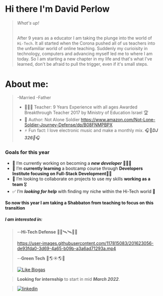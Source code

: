 # Hi there I'm David Perlow 
> ###### What's up! 
> After 9 years as a educator I am taking the plunge into the world of `Hi-Tech`. It all started when the Corona pushed all of us teachers into the unfamiliar world of online teaching. Suddenly my curioisity in technology, computers and advancing myself led me to where I am today. So I am starting a new chapter in my life and that's what I've learned, don't be afraid to pull the trigger, even if it's small steps. 
> 
# About me:
> -Married
> -Father
> - 👨🏻‍💼 Teacher: 9 Years Experience with all ages Awarded Breakthrough Teacher 2017 by Ministry of Education Israel 🏆
> - 📘 Author: Not Alone Soldier https://www.amazon.com/Not-Lone-Soldier-Journey-Defense/dp/B08FNMPBPX
> - ⚡ Fun fact: I love electronic music and make a monthly mix. 🎧🎼***DJ 326**🎼*🎧

### Goals for this year
- 🔭 I’m currently working on becoming a ***new developer*** 👨🏻‍💻
- 🌱 I’m **currently learning** a bootcamp course through **Developers Institute focusing on Full-Stack Development**🧑‍💻
- 🤝 I’m looking to collaborate on projects to use my skills **working as a team** 🎖️
- ✅ I’m ***looking for help*** with finding my niche within the Hi-Tech world 🎯

#### So now this year I am taking a Shabbaton from teaching to focus on this transition

  
##### I am interested in: 

>--**Hi-Tech Defense** 📡🚀🛰🛰🚀📡
>
>https://user-images.githubusercontent.com/117815083/201623056-de93fda0-3d69-4a65-b09b-a3a6ad71293a.mp4
>
>--**Green Tech** 🔋🌎☀️🌎🔋
>
>[![Like Biogas](https://theaustincommon.com/wp-content/uploads/2018/02/Screen-Shot-2018-02-14-at-1.25.23-PM.png)](https://www.youtube.com/watch?v=7FjRkk2ade0)

>**Looking for internship** to start in mid ***March 2022***.

>[![linkedin](https://user-images.githubusercontent.com/117815083/201875671-ddf6a4ea-75bc-4de9-88ec-d1373ce7c7e0.png)](https://www.linkedin.com/in/david-perlow-41b2b91aa/)






